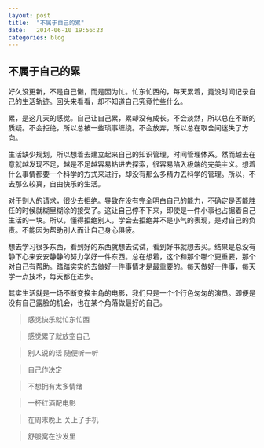 ```yaml
---
layout: post
title:  "不属于自己的累"
date:   2014-06-10 19:56:23 
categories: blog
---
```


## 不属于自己的累 ##

好久没更新，不是自己懒，而是因为忙。忙东忙西的，每天累着，竟没时间记录自己的生活轨迹。回头来看看，却不知道自己究竟忙些什么。

累，是这几天的感觉。自己让自己累，累却没有成长。不会淡然，所以总在不断的质疑。不会拒绝，所以总被一些琐事缠绕。不会放弃，所以总在取舍间迷失了方向。

生活缺少规划，所以想着去建立起来自己的知识管理，时间管理体系。然而越去在意就越发现不足，越是不足越容易钻进去探索，很容易陷入极端的完美主义。想着什么事情都要一个科学的方式来进行，却没有那么多精力去科学的管理。所以，不去那么较真，自由快乐的生活。

对于别人的请求，很少去拒绝。导致在没有完全明白自己的能力，不确定是否能胜任的时候就糊里糊涂的接受了。这让自己停不下来，即使是一件小事也占据着自己生活的一块。所以，懂得拒绝别人，学会去拒绝并不是小气的表现，是对自己的负责。不能因为帮助别人而让自己身心俱疲。

想去学习很多东西，看到好的东西就想去试试，看到好书就想去买。结果是总没有静下心来安安静静的努力学好一件东西。总在想着，这个和那个哪个更重要，那个对自己有帮助。踏踏实实的去做好一件事情才是最重要的。每天做好一件事，每天学一点技术，每天都在进步。

其实生活就是一场不断变换主角的电影，我们只是一个个行色匆匆的演员。即便是没有自己露脸的机会，也在某个角落做最好的自己。

> 感觉快乐就忙东忙西

> 感觉累了就放空自己

> 别人说的话 随便听一听

> 自己作决定

> 不想拥有太多情绪

> 一杯红酒配电影

> 在周末晚上 关上了手机

> 舒服窝在沙发里